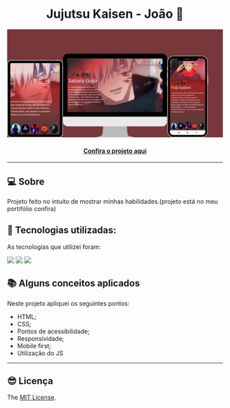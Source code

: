 <h1 align="center">Jujutsu Kaisen - João 👾</h1>

![Imagem do projeto finalizado](jjk.png)

<h4 align="center"><a href="https://jedev1.github.io/Meu-portifolio/">Confira o projeto aqui</a></h4>

---

## 💻 Sobre

Projeto feito no intuito de mostrar minhas habilidades.(projeto está no meu portifólio confira)

## 🧠 Tecnologias utilizadas:

As tecnologias que utilizei foram:

<div>
    <img src="https://img.shields.io/badge/HTML5-E34F26?style=for-the-badge&logo=html5&logoColor=white" />
    <img src="https://img.shields.io/badge/CSS3-1572B6?style=for-the-badge&logo=css3&logoColor=white" />
    <img src="https://img.shields.io/badge/JavaScript-F7DF1E?style=for-the-badge&logo=javascript&logoColor=black" />
</div>

## 📚 Alguns conceitos aplicados

Neste projeto apliquei os seguintes pontos:
+ HTML;
+ CSS;
+ Pontos de acessibilidade;
+ Responsividade;
+ Mobile first;
+ Utilização do JS

---

## 😎 Licença

The [MIT License](./LICENSE).
